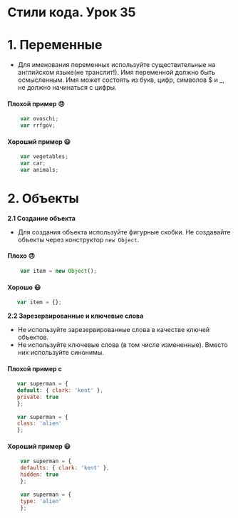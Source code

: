 # Стили кода. Урок 35

# 1. Переменные
- Для именования переменных используйте существительные на английском языке(не транслит!). Имя переменной должно быть осмысленным. Имя может состоять из букв, цифр, символов $ и _, не должно начинаться с цифры.
#### Плохой пример 😠
``` js
    var ovoschi;
    var rrfgov;
```
#### Хороший пример 😃
``` js
    var vegetables;
    var car;
    var animals;
```
# 2. Объекты
__2.1  Создание объекта__
- Для создания объекта используйте фигурные скобки. Не создавайте объекты через конструктор `new Object`.
#### Плохо 😠
``` js
    var item = new Object();
```
#### Хорошо 😃
``` js   
   var item = {};
```
__2.2 Зарезервированные и ключевые слова__
- Не используйте зарезервированные слова в качестве ключей объектов.
- Не используйте ключевые слова (в том числе измененные). Вместо них используйте синонимы.
#### Плохой пример c
``` js
   var superman = {
   default: { clark: 'kent' },
   private: true
   };
   
   var superman = {
   class: 'alien'
   };
```
#### Хороший пример 😃
``` js
    var superman = {
    defaults: { clark: 'kent' },
    hidden: true
    };
    
    var superman = {
    type: 'alien'
    };
```
